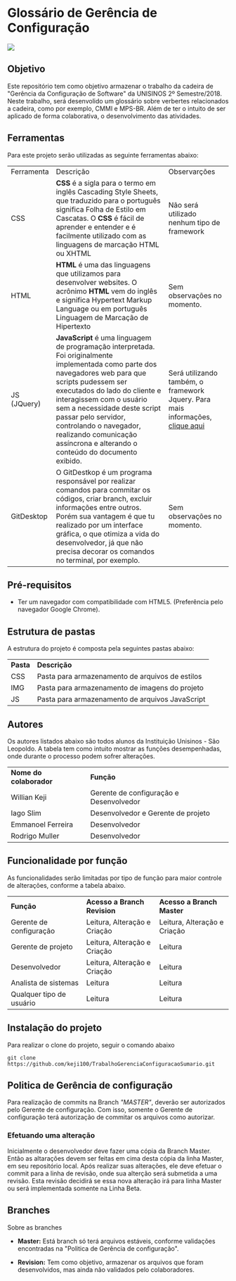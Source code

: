 

# Glossário de Gerência de Configuração

<img src="https://upload.wikimedia.org/wikipedia/pt/9/91/Lp_logo_unisinos.png" />

## Objetivo
Este repositório tem como objetivo armazenar o trabalho da cadeira de "Gerência da Configuração de Software" da UNISINOS 2º Semestre/2018.
Neste trabalho, será desenvolido um glossário sobre verbertes relacionados a cadeira, como por exemplo, CMMI e MPS-BR. Além de ter o intuito de ser aplicado de forma colaborativa, o desenvolvimento das atividades.

## Ferramentas
Para este projeto serão utilizadas as seguinte ferramentas abaixo:
<table>
	 <tr>
		 <td>Ferramenta</td> 
		 <td>Descrição</td>
		 <td>Observarções</td>
	</tr>
	<tr>
		<td>CSS </td>
		<td><b>CSS</b> é a sigla para o termo em inglês Cascading Style Sheets, que traduzido para o português significa Folha de Estilo em Cascatas. O <b>CSS</b> é fácil de aprender e entender e é facilmente utilizado com as linguagens de marcação HTML ou XHTML</td> 
		<td>Não será utilizado nenhum tipo de framework</td>
	</tr>
	<tr>
		<td>HTML</td> 
		<td><b>HTML</b> é uma das linguagens que utilizamos para desenvolver websites. O acrônimo <b>HTML</b> vem do inglês e significa Hypertext Markup Language ou em português Linguagem de Marcação de Hipertexto</td>
		<td>Sem observações no momento.</td>
	</tr>
	<tr>
		<td>JS (JQuery)</td> 
		<td><b>JavaScript</b> é uma linguagem de programação interpretada. Foi originalmente implementada como parte dos navegadores web para que scripts pudessem ser executados do lado do cliente e interagissem com o usuário sem a necessidade deste script passar pelo servidor, controlando o navegador, realizando comunicação assíncrona e alterando o conteúdo do documento exibido.</td>
		<td>Será utilizando também, o framework Jquery. Para mais informações, <a href="https://jquery.com/">clique aqui<a></td>
	</tr>
	<tr>
	<td>GitDesktop</td>
	<td>O GitDestkop é um programa responsável por realizar comandos para commitar os códigos, criar branch, excluir informações entre outros. Porém sua vantagem é que tu realizado por um interface gráfica, o que otimiza a vida do desenvolvedor, já que não precisa decorar os comandos no terminal, por exemplo. </td>
	<td> Sem observações no momento.</td>
	</tr>
</table>

## Pré-requisitos
- Ter um navegador com compatibilidade com HTML5. (Preferência pelo navegador Google Chrome).

## Estrutura de pastas
A estrutura do projeto é composta pela seguintes pastas abaixo:
<table>
	<tr>
		<td><b>Pasta</b></td>
		<td><b>Descrição</b></td>
	</tr>
	<tr>
		<td>CSS</td>
		<td>Pasta para armazenamento de arquivos de estilos</td>
	</tr>
	<tr>
		<td>IMG</td>
		<td>Pasta para armazenamento de imagens do projeto</td>
	</tr>
	<tr>
		<td>JS</td>
		<td>Pasta para armazenamento de arquivos JavaScript</td>
	</tr>
</table>

## Autores
Os autores listados abaixo são todos alunos da Instituição Unisinos - São Leopoldo. A tabela tem como intuito mostrar as funções desempenhadas, onde durante o processo podem sofrer alterações. 
<table>
	<tr>
		<td><b>Nome do colaborador</br></td>
		<td><b>Função</b></td>
	</tr>
	<tr>
		<td>Willian Keji</td>
		<td>Gerente de configuração e Desenvolvedor</td>
	</tr>
	<tr>
		<td>Iago Slim</td>
		<td>Desenvolvedor e Gerente de projeto</td>
	</tr>
	<tr>
		<td>Emmanoel Ferreira</td>
		<td>Desenvolvedor</td>
	</tr>
	<tr>
		<td>Rodrigo Muller</td>
		<td>Desenvolvedor</td>
	</tr>
</table>

## Funcionalidade por função
As funcionalidades serão limitadas por tipo de função para maior controle de alterações, conforme a tabela abaixo.

<table>
	<tr>
		<td><b>Função</b></td>
		<td><b>Acesso a Branch Revision</b></td>
		<td><b>Acesso a Branch Master</b></td>
	</tr>
	<tr>
		<td>Gerente de configuração</td>
		<td>Leitura, Alteração e Criação</td>
		<td>Leitura, Alteração e Criação</td>
	</tr>
	<tr>
		<td>Gerente de projeto</td>
		<td>Leitura, Alteração e Criação</td>
		<td>Leitura</td>
	</tr>
	<tr>
		<td>Desenvolvedor</td>
		<td>Leitura, Alteração e Criação</td>
		<td>Leitura</td>
	</tr>
	<tr>
		<td>Analista de sistemas</td>
		<td>Leitura</td>
		<td>Leitura</td>
	</tr>
	<tr>
		<td>Qualquer tipo de usuário</td>
		<td>Leitura</td>
		<td>Leitura</td>
	</tr>
</table>

## Instalação do projeto
Para realizar o clone do projeto, seguir o comando abaixo
```
git clone https://github.com/keji100/TrabalhoGerenciaConfiguracaoSumario.git
```
## Politica de Gerência de configuração
Para realização de commits na Branch <i>"MASTER"</i>, deverão ser autorizados pelo Gerente  de configuração. Com isso, somente o Gerente de configuração terá autorização de commitar os arquivos como autorizar. 

### Efetuando uma alteração

Inicialmente o desenvolvedor deve fazer uma cópia da Branch Master. Então as altarações devem ser feitas em cima desta cópia da linha 
Master, em seu repositório local. Após realizar suas alterações, ele deve efetuar o commit para a linha de revisão, onde sua alterção 
será submetida a uma revisão. Esta revisão decidirá se essa nova alteração irá para linha Master ou será implementada somente na Linha
Beta.

## Branches

Sobre as branches
- <b> Master:</b> Está branch só terá arquivos estáveis, conforme validações encontradas na "Politica de Gerência de configuração".

- <b>Revision:</b> Tem como objetivo, armazenar os arquivos que foram desenvolvidos, mas ainda não validados pelo colaboradores.
